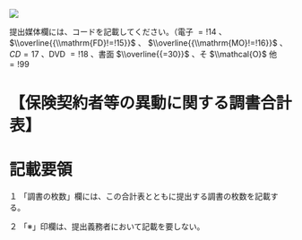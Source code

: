 ![](https://www.nta.go.jp/tmp/99bfcfad-5f84-48c3-933f-bc72821d8fae/images/8c2f6edfe0aeb6f8aa1f2728dc289a2fa28bfcc004de8037c154125b2dc4cf3d.jpg)

提出媒体欄には、コードを記載してください。（電子 $=!14$ 、 $\\overline{{\\mathrm{FD}!=!15}}$ 、 $\\overline{{\\mathrm{MO}!=!16}}$ 、 $C D=17$ 、DVD $=!18$ 、書面 $\\overline{{=30}}$ 、そ $\\mathcal{O}$ 他 $=!99$

# 【保険契約者等の異動に関する調書合計表】

# 記載要領

１ 「調書の枚数」欄には、この合計表とともに提出する調書の枚数を記載する。

２ 「※」印欄は、提出義務者において記載を要しない。